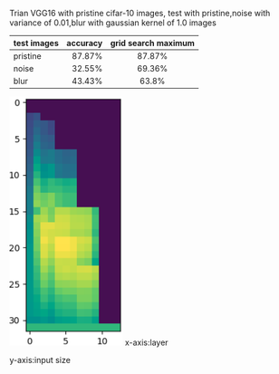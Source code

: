 Trian VGG16 with pristine cifar-10 images,
test with pristine,noise with variance of 0.01,blur with gaussian kernel of 1.0 images

|  test images     | accuracy   |  grid search maximum |
| --------   | -----:  | :----:  |
|pristine      | 87.87%   |   87.87%     |
| noise       |   32.55%  |   69.36%   |
| blur       |   43.43%   |  63.8% |

<img width="200"  src="https://github.com/zcy5417/Net-for-distort-images-recognition/raw/master/test_images/acc_mat_blur.png"/>
x-axis:layer

y-axis:input size
